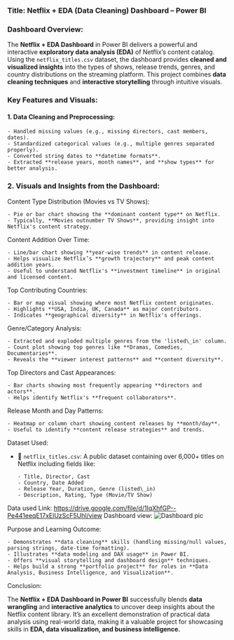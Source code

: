 ### **Title**: Netflix + EDA (Data Cleaning) Dashboard – Power BI


### **Dashboard Overview**:

The **Netflix + EDA Dashboard** in Power BI delivers a powerful and interactive **exploratory data analysis (EDA)** of Netflix’s content catalog. Using the `netflix_titles.csv` dataset, the dashboard provides **cleaned and visualized insights** into the types of shows, release trends, genres, and country distributions on the streaming platform. This project combines **data cleaning techniques** and **interactive storytelling** through intuitive visuals.



### **Key Features and Visuals**:

#### **1. Data Cleaning and Preprocessing**:

    - Handled missing values (e.g., missing directors, cast members, dates).
    - Standardized categorical values (e.g., multiple genres separated properly).
    - Converted string dates to **datetime formats**.
    - Extracted **release years, month names**, and **show types** for better analysis.



### **2. Visuals and Insights from the Dashboard**:

Content Type Distribution (Movies vs TV Shows):

    - Pie or bar chart showing the **dominant content type** on Netflix.
    - Typically, **Movies outnumber TV Shows**, providing insight into Netflix's content strategy.

Content Addition Over Time:

    - Line/bar chart showing **year-wise trends** in content release.
    - Helps visualize Netflix’s **growth trajectory** and peak content addition years.
    - Useful to understand Netflix's **investment timeline** in original and licensed content.

Top Contributing Countries:

    - Bar or map visual showing where most Netflix content originates.
    - Highlights **USA, India, UK, Canada** as major contributors.
    - Indicates **geographical diversity** in Netflix's offerings.

Genre/Category Analysis:

    - Extracted and exploded multiple genres from the 'listed\_in' column.
    - Count plot showing top genres like **Dramas, Comedies, Documentaries**.
    - Reveals the **viewer interest patterns** and **content diversity**.

Top Directors and Cast Appearances:

    - Bar charts showing most frequently appearing **directors and actors**.
    - Helps identify Netflix's **frequent collaborators**.

Release Month and Day Patterns:

    - Heatmap or column chart showing content releases by **month/day**.
    - Useful to identify **content release strategies** and trends.



Dataset Used:

* 📁 `netflix_titles.csv`: A public dataset containing over 6,000+ titles on Netflix including fields like:

      - Title, Director, Cast
      - Country, Date Added
      - Release Year, Duration, Genre (listed\_in)
      - Description, Rating, Type (Movie/TV Show)
  
Data used Link: https://drive.google.com/file/d/1IqXhfGP--Pe441eeqE17xElUzScF5Uhl/view
Dashboard view: ![Dashboard pic](https://github.com/user-attachments/assets/7cae7329-fe66-42c5-9dca-0ca7a8aaa5d5)



Purpose and Learning Outcome:

    - Demonstrates **data cleaning** skills (handling missing/null values, parsing strings, date-time formatting).
    - Illustrates **data modeling and DAX usage** in Power BI.
    - Offers **visual storytelling and dashboard design** techniques.
    - Helps build a strong **portfolio project** for roles in **Data Analysis, Business Intelligence, and Visualization**.



Conclusion:

The **Netflix + EDA Dashboard in Power BI** successfully blends **data wrangling** and **interactive analytics** to uncover deep insights about the Netflix content library. It’s an excellent demonstration of practical data analysis using real-world data, making it a valuable project for showcasing skills in **EDA, data visualization, and business intelligence.**

